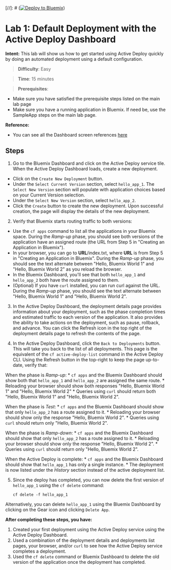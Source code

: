[//]: # ([![Deploy to Bluemix](https://bluemix.net/deploy/button.png)](https://bluemix.net/deploy?repository=https://github.com/IBM-Bluemix/active-deploy-lab))

# Lab 1: Default Deployment with the Active Deploy Dashboard

**Intent:** This lab will show us how to get started using Active Deploy quickly by doing an automated deployment using a default configuration.

> **Difficulty**: Easy

> **Time**: 15 minutes

> **Prerequisites**:
- Make sure you have satisfied the prerequisite steps listed on the main lab page
- Make sure you have a running application in Bluemix. If need be, use the SampleApp steps on the main lab page.

**Reference:**
* You can see all the Dashboard screen references [here](../../BluemixDashboard-Screens.md)

## Steps

1. Go to the Bluemix Dashboard and click on the Active Deploy service tile. When the Active Deploy Dashboard loads, create a new deployment.
  * Click on the `Create New Deployment` button.
  * Under the `Select Current Version` section, select `hello_app_1`. The `Select New Version` section will populate with application choices based on your Current Version selection.
  * Under the `Select New Version` section, select `hello_app_2`.
  * Click the `Create` button to create the new deployment. Upon successful creation, the page will display the details of the new deployment.

2. Verify that Bluemix starts routing traffic to both versions:
  * Use the `cf apps` command to list all the applications in your Bluemix space. During the _Ramp-up_ phase, you should see both versions of the application have an assigned route (the URL from Step 5 in "Creating an Application in Bluemix").
  * In your browser, you can go to **URL**/index.txt, where **URL** is from Step 5 in "Creating an Application in Bluemix". During the _Ramp-up_ phase, you should see the text alternate between "Hello, Bluemix World 1" and "Hello, Bluemix World 2" as you reload the browser.
  * In the Bluemix Dashboard, you'll see that both `hello_app_1` and `hello_app_2` both have the route assigned to them.
  * (Optional) If you have `curl` installed, you can run curl against the URL. During the _Ramp-up_ phase, you should see the text alternate between "Hello, Bluemix World 1" and "Hello, Bluemix World 2".

3. In the Active Deploy Dashboard, the deployment details page provides information about your deployment, such as the phase completion times and estimated traffic to each version of the application. It also provides the ability to take actions on the deployment, such as pause, rollback, and advance. You can click the Refresh icon in the top right of the deployment details page to refresh the contents of the page.

4. In the Active Deploy Dashboard, click the `Back to Deployments` button. This will take you back to the list of all deployments. This page is the equivalent of the `cf active-deploy-list` command in the Active Deploy CLI. Using the Refresh button in the top-right to keep the page up-to-date, verify that:

  When the phase is _Ramp-up_:
    * `cf apps` and the Bluemix Dashboard should show both that `hello_app_1` and `hello_app_2` are assigned the same route.
    * Reloading your browser should show both responses "Hello, Bluemix World 1" and "Hello, Bluemix World 2"
    * Queries using `curl` should return both "Hello, Bluemix World 1" and "Hello, Bluemix World 2".

  When the phase is _Test_:
    * `cf apps` and the Bluemix Dashboard should show that only `hello_app_2` has a route assigned to it.
    * Reloading your browser should show only the response "Hello, Bluemix World 2".
    * Queries using `curl` should return only "Hello, Bluemix World 2".

  When the phase is _Ramp-down_:
    * `cf apps` and the Bluemix Dashboard should show that only `hello_app_2` has a route assigned to it.
    * Reloading your browser should show only the response "Hello, Bluemix World 2".
    * Queries using `curl` should return only "Hello, Bluemix World 2".

  When the Active Deploy is complete:
    * `cf apps` and the Bluemix Dashboard should show that `hello_app_1` has only a single instance.
    * The deployment is now listed under the _History_ section instead of the active deployment list.

5. Since the deploy has completed, you can now delete the first version of `hello_app_1` using the `cf delete` command:

    `cf delete -f hello_app_1`

Alternatively, you can delete `hello_app_1` using the Bluemix Dashboard by clicking on the Gear icon and clicking `Delete App`.

**After completing these steps, you have:**
1. Created your first deployment using the Active Deploy service using the Active Deploy Dashboard.
2. Used a combination of the deployment details and deployments list pages, your browser, and/or `curl` to see how the Active Deploy service completes a deployment.
3. Used the `cf delete` command or Bluemix Dashboard to delete the old version of the application once the deployment has completed.
